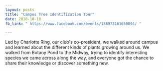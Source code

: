 ```yaml
---
layout: posts
title: "Campus Tree Identification Tour"
date: 2018-10-18
fb_link: " https://www.facebook.com/events/188973161650094/ "

---
```


Led by Charlotte Ring, our club's co-president, we walked around campus and learned about the different kinds of plants growing around us. We walked from Botany Pond to the Midway, trying to identify interesting species we came across along the way, and everyone got the chance to share their knowledge or discover something new.
